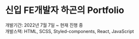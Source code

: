 # 신입 FE개발자 하곤의 Portfolio

개발기간: 2022년 7월 7일 ~ 현재 진행 중   
개발스택: HTML, SCSS, Styled-components, React, JavaScript
